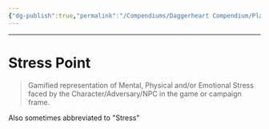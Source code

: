 ```yaml
---
{"dg-publish":true,"permalink":"/Compendiums/Daggerheart Compendium/Player/Stress Point/"}
---
```



---
# Stress Point
> Gamified representation of Mental, Physical and/or Emotional Stress faced by the Character/Adversary/NPC in the game or campaign frame.

Also sometimes abbreviated to "Stress"
